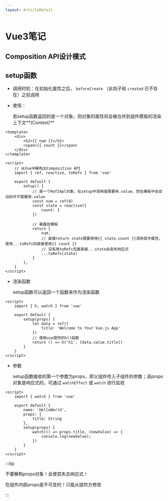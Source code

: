 ```yaml
---
layout: ArticleDetail
---
```


# Vue3笔记

## Composition API设计模式





## setup函数

- 调用时机：在初始化属性之后， `beforeCreate` （此钩子和 `created` 已不存在）之前调用

- 使用：

  若setup函数返回的是一个对象，则对象的属性将会被合并到组件模板的渲染上下文**(Context)**

```vue
<template>
    <div>
    	<h2>{{ num }}</h2>
        <span>{{ count }}</span>
    </div>
</template>

<script>
	// 从Vue中解构出Composition API
    import { ref, reactive, toRefs } from 'vue'

    export default {
        setup() {
            // 是一个RefImpl对象，在setup中调用值需要用.value，而在模板中会自动拆开不需要用.value
            const num = ref(0)
            const state = reactive({ 
                count: 1
            })

            // 暴露给模板
            return {
                num,
                // 直接return state需要使用{{ state.count }}调用其中属性，使用...toRefs则直接使用{{ count }}
                // 没有用toRefs包裹直接...state会丧失响应式
                ...toRefs(state)
            }
        },
    }
</script>
```

- 渲染函数

  setup函数可以返回一个函数来作为渲染函数

~~~vue
<script>
    import { h, watch } from 'vue'

    export default {
        setup(props) {
            let data = ref({
                title: 'Welcome to Your Vue.js App'
            })
            // 使用vue提供的h()函数
            return () => h('h1', [data.value.title])
        }
    }
</script>
~~~

- 参数

  setup函数接收的第一个参数为props，即父组件传入子组件的参数；该props对象是响应式的，可通过 `watchEffect` 或 `watch` 进行监视

~~~vue
<script>
    import { watch } from 'vue'

    export default {
        name: 'HelloWorld',
        props: {
            title: String
        },
        setup(props) {
            watch(() => props.title, (newValue) => {
                console.log(newValue);
            })
        }
    }
</script>
~~~

:::tip

不要解构props对象！会使其失去响应式！

在组件内部props是不可变的！只能从提供方修改

:::